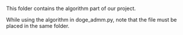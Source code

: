 This folder contains the algorithm part of our project. 

While using the algorithm in doge_admm.py, note that the file must be placed in the same folder.
